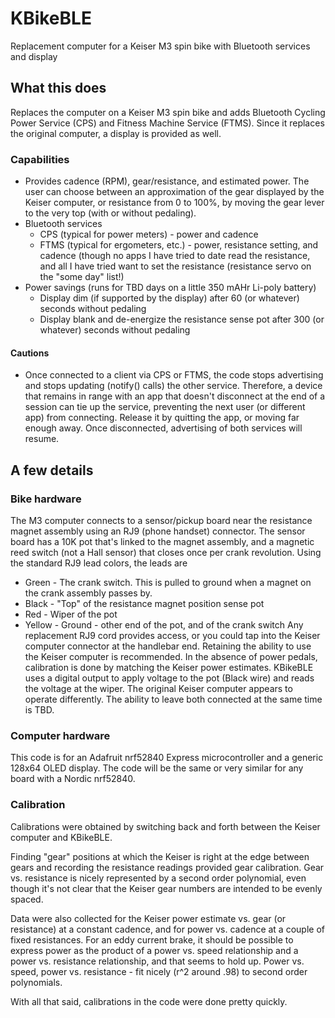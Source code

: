 # KBikeBLE
Replacement computer for a Keiser M3 spin bike with Bluetooth services and display

## What this does
Replaces the computer on a Keiser M3 spin bike and adds Bluetooth Cycling Power Service (CPS) and Fitness Machine Service (FTMS). Since it replaces the original computer, a display is provided as well.

### Capabilities
* Provides cadence (RPM), gear/resistance, and estimated power. The user can choose between an approximation of the gear displayed by the Keiser computer, or resistance from 0 to 100%, by moving the gear lever to the very top (with or without pedaling).
* Bluetooth services
  * CPS (typical for power meters) - power and cadence
  * FTMS (typical for ergometers, etc.) - power, resistance setting, and cadence (though no apps I have tried to date read the resistance, and all I have tried want to set the resistance (resistance servo on the "some day" list!)
* Power savings (runs for TBD days on a little 350 mAHr Li-poly battery)
  * Display dim (if supported by the display) after 60 (or whatever) seconds without pedaling
  * Display blank and de-energize the resistance sense pot after 300 (or whatever) seconds without pedaling

#### Cautions
* Once connected to a client via CPS or FTMS, the code stops advertising and stops updating (notify() calls) the other service. Therefore, a device that remains in range with an app that doesn't disconnect at the end of a session can tie up the service, preventing the next user (or different app) from connecting. Release it by quitting the app, or moving far enough away. Once disconnected, advertising of both services will resume.

## A few details
### Bike hardware
The M3 computer connects to a sensor/pickup board near the resistance magnet assembly using an RJ9 (phone handset) connector. The sensor board has a 10K pot that's linked to the magnet assembly, and a magnetic reed switch (not a Hall sensor) that closes once per crank revolution. Using the standard RJ9 lead colors, the leads are
* Green  - The crank switch. This is pulled to ground when a magnet on the crank assembly passes by.
* Black  - "Top" of the resistance magnet position sense pot
* Red    - Wiper of the pot
* Yellow - Ground - other end of the pot, and of the crank switch
Any replacement RJ9 cord provides access, or you could tap into the Keiser computer connector at the handlebar end. Retaining the ability to use the Keiser computer is recommended. In the absence of power pedals, calibration is done by matching the Keiser power estimates.
KBikeBLE uses a digital output to apply voltage to the pot (Black wire) and reads the voltage at the wiper. The original Keiser computer appears to operate differently. The ability to leave both connected at the same time is TBD.

### Computer hardware
This code is for an Adafruit nrf52840 Express microcontroller and a generic 128x64 OLED display. The code will be the same or very similar for any board with a Nordic nrf52840.

### Calibration
Calibrations were obtained by switching back and forth between the Keiser computer and KBikeBLE. 

Finding "gear" positions at which the Keiser is right at the edge between gears and recording the resistance readings provided gear calibration. Gear vs. resistance is nicely represented by a second order polynomial, even though it's not clear that the Keiser gear numbers are intended to be evenly spaced.

Data were also collected for the Keiser power estimate vs. gear (or resistance) at a constant cadence, and for power vs. cadence at a couple of fixed resistances. For an eddy current brake, it should be possible to express power as the product of a power vs. speed relationship and a power vs. resistance relationship, and that seems to hold up. Power vs. speed, power vs. resistance - fit nicely (r^2 around .98) to second order polynomials. 

With all that said, calibrations in the code were done pretty quickly.
